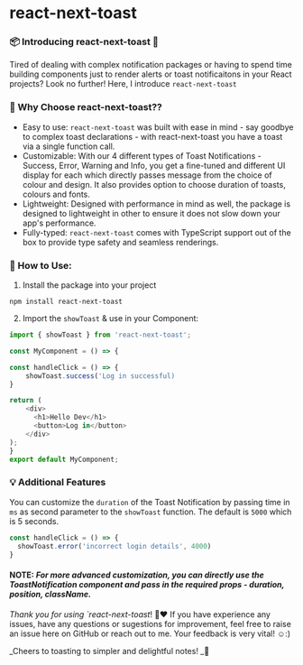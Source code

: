 # react-next-toast
### 📦 Introducing react-next-toast 🍞
Tired of dealing with complex notification packages or having to spend time building components just to render alerts or toast notificaitons in your React projects? Look no further! Here, I introduce `react-next-toast` 

### 🚀 Why Choose react-next-toast??
- Easy to use: `react-next-toast` was built with ease in mind - say goodbye to complex toast declarations - with react-next-toast you have a toast via a single function call.
- Customizable: With our 4 different types of Toast Notifications - Success, Error, Warning and Info, you get a fine-tuned and different UI display for each which directly passes message from the choice of colour and design. It also provides option to choose duration of toasts, colours and fonts.
- Lightweight: Designed with performance in mind as well, the package is designed to lightweight in other to ensure it does not slow down your app's performance.
- Fully-typed: `react-next-toast` comes with TypeScript support out of the box to provide type safety and seamless renderings.

### 📝 How to Use:
1. Install the package into your project
   
~~~
npm install react-next-toast
~~~

2. Import the `showToast` & use in your Component:

```javascript
import { showToast } from 'react-next-toast';

const MyComponent = () => {

const handleClick = () => {
    showToast.success('Log in successful)
}

return (
    <div>
      <h1>Hello Dev</h1>
      <button>Log in</button>
    </div>
);
}
export default MyComponent;

````
### 💡 Additional Features
You can customize the `duration` of the Toast Notification by passing time in `ms` as second parameter to the `showToast` function.
The default is `5000` which is 5 seconds.

````javascript
const handleClick = () => {
  showToast.error('incorrect login details', 4000)
}
````

#### **NOTE:** _For more advanced customization, you can directly use the ToastNotification component and pass in the required props - duration, position, className._

_Thank you for using `react-next-toast_! 🙏❤️ If you have experience any issues, have any questions or sugestions for improvement, feel free to raise an issue here on GitHub or reach out to me. Your feedback is very vital! ☺:)

_Cheers to toasting to simpler and delightful notes! _🥂 
